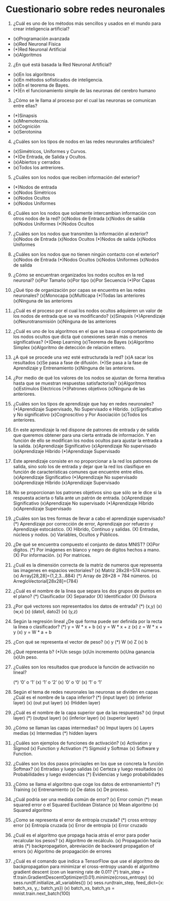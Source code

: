 # Cuestionario sobre redes neuronales

1. ¿Cuál es uno de los métodos más sencillos y usados en el mundo para crear inteligencia artificial?
* (x)Programación avanzada
* (x)Red Neuronal Física
* (*)Red Neuronal Artificial
* (x)Algoritmos

2. ¿En qué está basada la Red Neuronal Artificial?
* (x)En los algoritmos
* (x)En métodos sofisticados de inteligencia.
* (x)En el teorema de Bayes.
* (*)En el funcionamiento simple de las neuronas del cerebro humano

3. ¿Cómo se le llama al proceso por el cual las neuronas se comunican entre ellas?
* (*)Sinapsis
* (x)Mnemotecnia.
* (x)Cognición
* (x)Serotonina

4. ¿Cuáles son los tipos de nodos en las redes neuronales artificiales?
* (x)Simétricos, Uniformes y Curvos.
* (*)De Entrada, de Salida y Ocultos.
* (x)Abiertos y cerrados
* (x)Todos los antreriores.

5. ¿Cuáles son los nodos que reciben información del exterior?
* (*)Nodos de entrada
* (x)Nodos Simétricos
* (x)Nodos Ocultos
* (x)Nodos Uniformes

6. ¿Cuáles son los nodos que solamente intercambian información con otros nodos de la red?
(x)Nodos de Entrada
(x)Nodos de salida
(x)Nodos Uniformes
(*)Nodos Ocultos

7. ¿Cuáles son los nodos que transmiten la información al exterior?
(x)Nodos de Entrada
(x)Nodos Ocultos
(*)Nodos de salida
(x)Nodos Uniformes

8. ¿Cuáles son los nodos que no tienen ningún contacto con el exterior?
(x)Nodos de Entrada
(*)Nodos Ocultos
(x)Nodos Uniformes
(x)Nodos de salida

9. ¿Cómo se encuentran organizados los nodos ocultos en la red neuronal?
(x)Por Tamaño
(x)Por tipo
(x)Por Secuencia
(*)Por Capas

10. ¿Qué tipo de organización por capas se encuentra en las redes neuronales?
(x)Monocapa
(x)Multicapa
(*)Todas las anteriores
(x)Ninguna de las anteriores

11. ¿Cuál es el proceso por el cual los nodos ocultos adquieren un valor de los nodos de entrada que se va modificando?
(x)Sinapsis
(*)Aprendizaje
(x)Neurotransmisión
(x)Ninguna de las anteriores

12. ¿Cuál es uno de los algoritmos en el que se basa el comportamiento de los nodos ocultos que dicta qué conexiones serán más o menos significativas?
(*)Deep Learning
(x)Teorema de Bayes
(x)Algoritmo Simplex
(x)Algoritmo de detección de relación entero.

13. ¿A qué se procede una vez esté estructurada la red?
(x)A sacar los resultados
(x)Se pasa a fase de difusión.
(*)Se pasa a la fase de Aprendizaje y Entrenamiento
(x)Ninguna de las anteriores.

14. ¿Por medio de qué los valores de los nodos se ajustan de forma iterativa hasta que se muestran respuestas satisfactorias?
(x)Algoritmos
(x)Estímulos Eléctricos
(*)Patrones objetivos
(x)Ninguna de las anteriores.

15. ¿Cuáles son los tipos de aprendizaje que hay en redes neuronales?
(*)Aprendizaje Supervisado, No Supervisado e Híbrido.
(x)Significativo y No significativo
(x)Cognoscitivo y Por Asociación
(x)Todos los anteriores.

16. En este aprendizaje la red dispone de patrones de entrada y de salida que queremos obtener para una cierta entrada de información. Y en función de ello se modifican los nodos ocultos para ajustar la entrada a la salida.
(x)Aprendizaje Significativo 
(x)Aprendizaje No supervisado
(x)Aprendizaje Híbrido
(*)Aprendizaje Supervisado

17. Este aprendizaje consiste en no proporcionar a la red los patrones de salida, sino solo los de entrada y dejar que la red los clasifique en función de características comunes que encuentre entre ellos. 
(x)Aprendizaje Significativo 
(*)Aprendizaje No supervisado
(x)Aprendizaje Híbrido
(x)Aprendizaje Supervisado

18. No se proporcionan los patrones objetivos sino que sólo se le dice si la respuesta acierta o falla ante un patrón de entrada.
(x)Aprendizaje Significativo 
(x)Aprendizaje No supervisado
(*)Aprendizaje Híbrido
(x)Aprendizaje Supervisado

19. ¿Cuáles son las tres formas de llevar a cabo el aprendizaje supervisado?
 (*) Aprendizaje por corrección de error, Aprendizaje por refuerzo y  Aprendizaje estocástico.
(X) Híbrido, Contínuo y salidas.
(X) Entradas, núcleos y nodos.
(x) Variables, Ocultos y Públicos.

20. ¿De qué se encuentra compuesto el conjunto de datos MNIST?
 (X)Por dígitos.
(*) Por imágenes en blanco y negro de dígitos hechos a mano.
(X) Por información.
(x) Por matrices.

21. ¿Cuál es la dimensión correcta de la matriz de numeros que representa las imagenes en espacios vectoriales?
    (x) Matriz 28x28=574 números.
    (x) Array[28,28]={1,2,3...884}
    (*) Array de 28×28 = 784 números.
    (x) ArregloVectorial[28x28]={784}
    
22. ¿Cuál es el nombre de la linea que separa los dos grupos de puntos en el plano? 
    (*) Clasificador
    (X) Separador
    (X) Identificador
    (X) Divisora
    
23. ¿Por qué vectores son representados los datos de entrada?
    (*) (x,y) 
    (x) (w,x)
    (x) (dato1, dato2)
    (x) (y,z)
    
24. Según la regresión lineal ¿De qué forma puede ser definida por la recta la línea o clasificador?
    (*) y = W * x + b
    (x)  y = W * x + z
    (x)  z = W * x + y
    (x)  y = W * a + b
    
25. ¿Con qué se representa el vector de peso?
    (x) y
    (*) W
    (x) Z
    (x) b
 
 26. ¿Qué representa b? 
     (*)Un sesgo
     (x)Un incremento
     (x)Una ganancia
     (x)Un peso.
     
27. ¿Cuáles son los resultados que produce la función de activación no lineal?

    (*)  ‘0’ o ‘1’
    (x)  ‘1’ o ‘2’
    (x)  ‘0’ o ‘0’
    (x)  ‘1’ o ‘1’
   
28. Según el tema de redes neuronales las neuronas se dividen en capas ¿Cuál es el nombre de la capa inferior?
    (*)  (input layer) 
    (x)  (inferior layer) 
    (x)  (out put layer)
    (x)  (Hidden layer)

29. ¿Cuál es el nombre de la capa superior que da las respuestas?
    (x) (input layer) 
    (*) (output layer)
    (x) (inferior layer) 
    (x) (superior layer) 
    
30. ¿Cómo se llaman las capas intermedias?
    (x) Imput layers
    (x) Layers medias
    (x) Intermedias
    (*) hidden layers
    
31. ¿Cuáles son ejemplos de funciones de activación?
     (x) Activation y Sigmod
     (x) Function y Activation
     (*) Sigmoid y Softmax
     (x) Software y Function.
     
32. ¿Cuáles son los dos pasos princiaples en los que se concreta la función Softmax?
      (x) Entradas y luego salidas
      (x) Certeza y luego resultados
      (x) Probabilidades y luego evidencias
      (*) Evidencias y luego probabilidades
      
33. ¿Cómo se llama el algoritmo que coge los datos de entrenamiento?
    (*) Training
    (x) Entrenamiento 
    (x) De datos
    (x) De proceso.
    
34. ¿Cuál podría ser una medida común de error? 
    (x) Error común
    (*) mean squared error o el Squared Euclidean Distance
    (x) Mean algoritmo
    (x) Squared algoritmo
    
35. ¿Como se representa el error de entropía cruzada?
    (*) cross entropy error
    (x) Entropía cruzada
    (x) Error de entropía
    (x) Error cruzado
    
36. ¿Cuál es el algoritmo que propaga hacia atrás el error para poder recalcular los pesos?
     (x) Algoritmo de recálculo.
     (x) Propagación hacia atrás
     (*) backpropagation, abreviación de backward propagation of errors
     (x) Algoritmo de propagación de errores
     
37. ¿Cuál es el comando que indica a TensorFlow que use el algoritmo de backpropagation para minimizar el cross-entropy usando el algoritmo gradient descent (con un learning rate de 0.01?
    (*) train_step = tf.train.GradientDescentOptimizer(0.01).minimize(cross_entropy)
    (x) sess.run(tf.initialize_all_variables())
    (x) sess.run(train_step, feed_dict={x: batch_xs, y_: batch_ys})
    (x)  batch_xs, batch_ys = mnist.train.next_batch(100)
     



